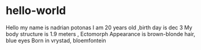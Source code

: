 # hello-world
Hello my name is nadrian potonas
I am 20 years old ,birth day is dec 3 
My body structure is 1.9 meters , Ectomorph
Appearance is brown-blonde hair, blue eyes
Born in vrystad, bloemfontein 
